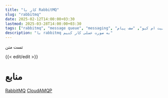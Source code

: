 ```yaml
---
title: "کار با RabbitMQ"
slug: "rabbitmq"
date: 2025-02-12T14:00:00+03:30
lastmod: 2025-03-28T14:00:00+03:30
tags: ["rabbitmq", "message queue", "messaging", "ربیت ام کیو", "صف پیام"]
description: "با rabbitmq به صورت عملی کار کنیم"
---
```


تست متن

{{< edit/edit >}}

# منابع
[RabbitMQ](https://rabbitmq.com/)
[CloudAMQP](https://cloudamqp.com/)